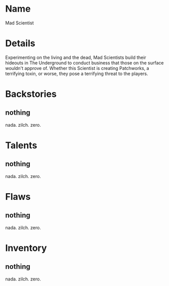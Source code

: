 # Name
Mad Scientist

# Details
Experimenting on the living and the dead, Mad Scientists build their hideouts in The Underground to conduct business that those on the surface wouldn't approve of.  Whether this Scientist is creating Patchworks, a terrifying toxin, or worse, they pose a terrifying threat to the players.

# Backstories
## nothing
nada. zilch. zero.

# Talents
## nothing
nada. zilch. zero.

# Flaws
## nothing
nada. zilch. zero.

# Inventory
## nothing
nada. zilch. zero.

